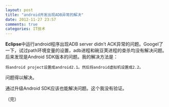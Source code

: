 ```yaml
---
layout: post
title: "android开发出现ADB异常的解决"
date: 2012-11-27 23:57
comments: true
categories: IT技术
---
```

**Eclipse**中运行android程序出现ADB server didn’t ACK异常的问题。Googel了一下，试过path环境变量的设置，adb进程和碗豆荚进程的查杀均没有解决问题。后来发现是Android SDK版本的问题。我的解决方法是： 


`将android project设置成android2.1。然后将android虚拟机设置成2.2。` 

问题得以解决。

通过升级Android SDK应该也能解决问题。这个我没有验证。

（完）

